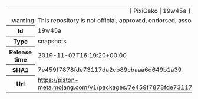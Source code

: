 <html><table>
<tr><td colspan="2" align="center"><img width="0" height="0"><br/>⌈ PixiGeko | 19w45a ⌋<br/><img width="0" height="0"></td></tr>
<tr><td colspan="2" align="center"><img width="0" height="0"><br/>
:warning: This repository is not official, approved, endorsed, associated or connected with Mojang :warning:
<br/><img width="0" height="0"></td></tr>
<tr><th>Id</th><td>19w45a</td></tr>
<tr><th>Type</th><td>snapshots</td></tr>
<tr><th>Release time</th><td>2019-11-07T16:19:20+00:00</td></tr>
<tr><th>SHA1</th><td>7e459f7878fde73117da2cb89cbaaa6d649b1a39</td></tr>
<tr><th>Url</th><td><a href="https://piston-meta.mojang.com/v1/packages/7e459f7878fde73117da2cb89cbaaa6d649b1a39/19w45a.json">https://piston-meta.mojang.com/v1/packages/7e459f7878fde73117da2cb89cbaaa6d649b1a39/19w45a.json</a></td></tr>